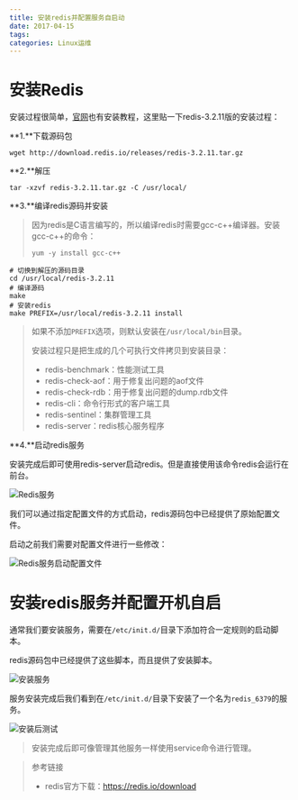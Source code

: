 ```yaml
---
title: 安装redis并配置服务自启动
date: 2017-04-15
tags:
categories: Linux运维
---
```


# 安装Redis

安装过程很简单，[官网](https://redis.io/download)也有安装教程，这里贴一下redis-3.2.11版的安装过程：

**1.**下载源码包

```shell
wget http://download.redis.io/releases/redis-3.2.11.tar.gz
```

**2.**解压

```shell
tar -xzvf redis-3.2.11.tar.gz -C /usr/local/
```

**3.**编译redis源码并安装

> 因为redis是C语言编写的，所以编译redis时需要gcc-c++编译器。安装gcc-c++的命令：
>
> `yum -y install gcc-c++`

```shell
# 切换到解压的源码目录
cd /usr/local/redis-3.2.11
# 编译源码
make
# 安装redis
make PREFIX=/usr/local/redis-3.2.11 install
```

> 如果不添加`PREFIX`选项，则默认安装在`/usr/local/bin`目录。
>
> 安装过程只是把生成的几个可执行文件拷贝到安装目录：
>
> * redis-benchmark：性能测试工具
> * redis-check-aof：用于修复出问题的aof文件
> * redis-check-rdb：用于修复出问题的dump.rdb文件
> * redis-cli：命令行形式的客户端工具
> * redis-sentinel：集群管理工具
> * redis-server：redis核心服务程序

**4.**启动redis服务

安装完成后即可使用redis-server启动redis。但是直接使用该命令redis会运行在前台。

![Redis服务](http://img-blog.csdn.net/20171207221009579?watermark/2/text/aHR0cDovL2Jsb2cuY3Nkbi5uZXQvSG9sbW9meQ==/font/5a6L5L2T/fontsize/400/fill/I0JBQkFCMA==/dissolve/70/gravity/SouthEast)

我们可以通过指定配置文件的方式启动，redis源码包中已经提供了原始配置文件。

启动之前我们需要对配置文件进行一些修改：

![Redis服务启动配置文件](http://img-blog.csdn.net/20171207221030041?watermark/2/text/aHR0cDovL2Jsb2cuY3Nkbi5uZXQvSG9sbW9meQ==/font/5a6L5L2T/fontsize/400/fill/I0JBQkFCMA==/dissolve/70/gravity/SouthEast)

# 安装redis服务并配置开机自启

通常我们要安装服务，需要在`/etc/init.d/`目录下添加符合一定规则的启动脚本。

redis源码包中已经提供了这些脚本，而且提供了安装脚本。

![安装服务](http://img-blog.csdn.net/20171207221051501?watermark/2/text/aHR0cDovL2Jsb2cuY3Nkbi5uZXQvSG9sbW9meQ==/font/5a6L5L2T/fontsize/400/fill/I0JBQkFCMA==/dissolve/70/gravity/SouthEast)

服务安装完成后我们看到在`/etc/init.d/`目录下安装了一个名为`redis_6379`的服务。

![安装后测试](http://img-blog.csdn.net/20171207221119020?watermark/2/text/aHR0cDovL2Jsb2cuY3Nkbi5uZXQvSG9sbW9meQ==/font/5a6L5L2T/fontsize/400/fill/I0JBQkFCMA==/dissolve/70/gravity/SouthEast)

> 安装完成后即可像管理其他服务一样使用service命令进行管理。





>参考链接
>
>* redis官方下载：https://redis.io/download

